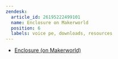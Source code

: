 ```yaml
---
zendesk:
  article_id: 26195222499101
  name: Enclosure on Makerworld
  position: 6
  labels: voice pe, downloads, resources
---
```


- [Enclosure (on Makerworld)](https://makerworld.com/models/885769)